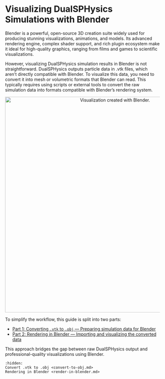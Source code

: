 # Visualizing DualSPHysics Simulations with Blender
Blender is a powerful, open-source 3D creation suite widely used for producing stunning visualizations, animations, and models. Its advanced rendering engine, complex shader support, and rich plugin ecosystem make it ideal for high-quality graphics, ranging from films and games to scientific visualizations.

However, visualizing DualSPHysics simulation results in Blender is not straightforward. DualSPHysics outputs particle data in .vtk files, which aren’t directly compatible with Blender. To visualize this data, you need to convert it into mesh or volumetric formats that Blender can read. This typically requires using scripts or external tools to convert the raw simulation data into formats compatible with Blender’s rendering system.

<p align="center"><img src="../../_static/dam_break_elastic.gif" alt="Visualization created with Blender." width="700"></p>

To simplify the workflow, this guide is split into two parts:

* [Part 1: Converting `.vtk` to `.obj` — Preparing simulation data for Blender](https://inductiva.ai/guides/dualsphysics/convert-to-obj)
* [Part 2: Rendering in Blender — Importing and visualizing the converted data](https://inductiva.ai/guides/dualsphysics/render-in-blender)

This approach bridges the gap between raw DualSPHysics output and professional-quality visualizations using Blender.

```{toctree}
:hidden:
Convert .vtk to .obj <convert-to-obj.md>
Rendering in Blender <render-in-blender.md>
```